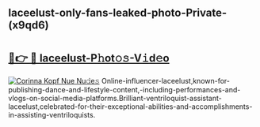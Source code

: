 ## laceelust-only-fans​-leaked-photo​-Private-(x9qd6)


# <h2><a href="https://mediaupload.pro?title=laceelust&ref=git">🔗👉 🔴 laceelust-P𝚑ot𝚘𝚜-V𝚒d𝚎o</a></h2>

[![Corinna Kopf Nue Nu𝚍e𝚜](https://i.imgur.com/0qMVB7G.gif)](https://mediaupload.pro?title=laceelust&ref=git)
Online-influencer-laceelust,known-for-publishing-dance-and-lifestyle-content,-including-performances-and-vlogs-on-social-media-platforms.Brilliant-ventriloquist-assistant-laceelust,celebrated-for-their-exceptional-abilities-and-accomplishments-in-assisting-ventriloquists.  